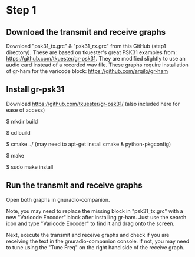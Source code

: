 Step 1
======

Download the transmit and receive graphs
----------------------------------------
Download "psk31_tx.grc" & "psk31_rx.grc" from this GitHub (step1 directory).
These are based on tkuester's great PSK31 examples from: https://github.com/tkuester/gr-psk31. 
They are modified slightly to use an audio card instead of a recorded wav file.
These graphs require installation of gr-ham for the varicode block: https://github.com/argilo/gr-ham

Install gr-psk31
----------------
Download https://github.com/tkuester/gr-psk31/ (also included here for ease of access)

$ mkdir build

$ cd build

$ cmake ../  (may need to apt-get install cmake & python-pkgconfig)

$ make

$ sudo make install


Run the transmit and receive graphs
------------------------------------
Open both graphs in gnuradio-companion.

Note, you may need to replace the missing block in "psk31_tx.grc" with a new "Varicode Encoder" block after installing gr-ham. Just use the search icon and type "Varicode Encoder" to find it and drag onto the screen.

Next, execute the transmit and receive graphs and check if you are receiving the text in the gnuradio-companion console. 
If not, you may need to tune using the "Tune Freq" on the right hand side of the receive graph.
